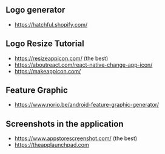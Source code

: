 ## Logo generator

- https://hatchful.shopify.com/

## Logo Resize Tutorial

- https://resizeappicon.com/ (the best)
- https://aboutreact.com/react-native-change-app-icon/
- https://makeappicon.com/

## Feature Graphic

- https://www.norio.be/android-feature-graphic-generator/


## Screenshots in the application

- https://www.appstorescreenshot.com/   (the best)
- https://theapplaunchpad.com
